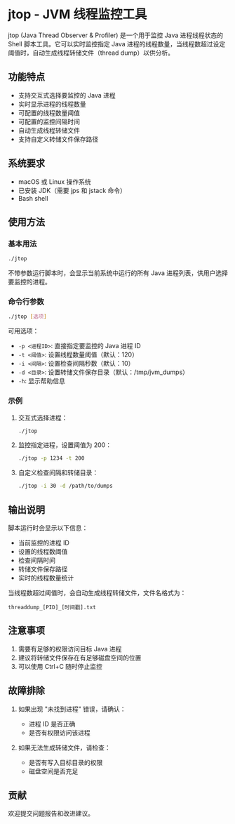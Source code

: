 # jtop - JVM 线程监控工具

jtop (Java Thread Observer & Profiler) 是一个用于监控 Java 进程线程状态的 Shell 脚本工具。它可以实时监控指定 Java 进程的线程数量，当线程数超过设定阈值时，自动生成线程转储文件（thread dump）以供分析。

## 功能特点

- 支持交互式选择要监控的 Java 进程
- 实时显示进程的线程数量
- 可配置的线程数量阈值
- 可配置的监控间隔时间
- 自动生成线程转储文件
- 支持自定义转储文件保存路径

## 系统要求

- macOS 或 Linux 操作系统
- 已安装 JDK（需要 jps 和 jstack 命令）
- Bash shell

## 使用方法

### 基本用法

```bash
./jtop
```
不带参数运行脚本时，会显示当前系统中运行的所有 Java 进程列表，供用户选择要监控的进程。

### 命令行参数

```bash
./jtop [选项]
```

可用选项：
- `-p <进程ID>`: 直接指定要监控的 Java 进程 ID
- `-t <阈值>`: 设置线程数量阈值（默认：120）
- `-i <间隔>`: 设置检查间隔秒数（默认：10）
- `-d <目录>`: 设置转储文件保存目录（默认：/tmp/jvm_dumps）
- `-h`: 显示帮助信息

### 示例

1. 交互式选择进程：
   ```bash
   ./jtop
   ```

2. 监控指定进程，设置阈值为 200：
   ```bash
   ./jtop -p 1234 -t 200
   ```

3. 自定义检查间隔和转储目录：
   ```bash
   ./jtop -i 30 -d /path/to/dumps
   ```

## 输出说明

脚本运行时会显示以下信息：
- 当前监控的进程 ID
- 设置的线程数阈值
- 检查间隔时间
- 转储文件保存路径
- 实时的线程数量统计

当线程数超过阈值时，会自动生成线程转储文件，文件名格式为：
```
threaddump_[PID]_[时间戳].txt
```

## 注意事项

1. 需要有足够的权限访问目标 Java 进程
2. 建议将转储文件保存在有足够磁盘空间的位置
3. 可以使用 Ctrl+C 随时停止监控

## 故障排除

1. 如果出现 "未找到进程" 错误，请确认：
   - 进程 ID 是否正确
   - 是否有权限访问该进程

2. 如果无法生成转储文件，请检查：
   - 是否有写入目标目录的权限
   - 磁盘空间是否充足

## 贡献

欢迎提交问题报告和改进建议。
